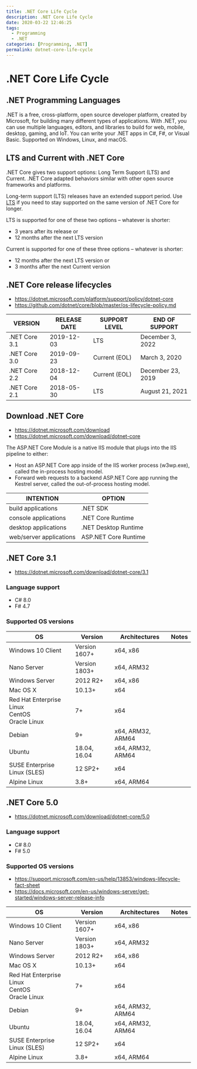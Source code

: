 ```yaml
---
title: .NET Core Life Cycle
description: .NET Core Life Cycle
date: 2020-03-22 12:46:25
tags:
  - Programming
  - .NET
categories: [Programming, .NET]
permalink: dotnet-core-life-cycle
---
```


# .NET Core Life Cycle

## .NET Programming Languages

.NET is a free, cross-platform, open source developer platform, created by Microsoft, for building many different types of applications. With .NET, you can use multiple languages, editors, and libraries to build for web, mobile, desktop, gaming, and IoT. You can write your .NET apps in C#, F#, or Visual Basic. Supported on Windows, Linux, and macOS.

## LTS and Current with .NET Core

.NET Core gives two support options: Long Term Support (LTS) and Current. .NET Core adapted behaviors similar with other open source frameworks and platforms.

Long-term support (LTS) releases have an extended support period. Use [LTS](https://dotnet.microsoft.com/platform/support/policy/dotnet-core) if you need to stay supported on the same version of .NET Core for longer.

LTS is supported for one of these two options – whatever is shorter:
- 3 years after its release or
- 12 months after the next LTS version

Current is supported for one of these three options – whatever is shorter:
- 12 months after the next LTS version or
- 3 months after the next Current version

## .NET Core release lifecycles

- https://dotnet.microsoft.com/platform/support/policy/dotnet-core
- https://github.com/dotnet/core/blob/master/os-lifecycle-policy.md

VERSION       | RELEASE DATE | SUPPORT LEVEL | END OF SUPPORT
--------------|--------------|---------------|---------------
.NET Core 3.1 | 2019-12-03   | LTS           | December 3, 2022
.NET Core 3.0 | 2019-09-23   | Current (EOL) | March 3, 2020
.NET Core 2.2 | 2018-12-04   | Current (EOL) | December 23, 2019
.NET Core 2.1 | 2018-05-30   | LTS           | August 21, 2021

## Download .NET Core

- https://dotnet.microsoft.com/download
- https://dotnet.microsoft.com/download/dotnet-core

The ASP.NET Core Module is a native IIS module that plugs into the IIS pipeline to either:

- Host an ASP.NET Core app inside of the IIS worker process (w3wp.exe), called the in-process hosting model.
- Forward web requests to a backend ASP.NET Core app running the Kestrel server, called the out-of-process hosting model.

INTENTION               | OPTION
------------------------|-------
build applications      | .NET SDK
console applications    | .NET Core Runtime
desktop applications    | .NET Desktop Runtime
web/server applications | ASP.NET Core Runtime

## .NET Core 3.1

- https://dotnet.microsoft.com/download/dotnet-core/3.1

### Language support

- C# 8.0
- F# 4.7

### Supported OS versions

OS                              | Version       | Architectures     | Notes
--------------------------------|---------------|-------------------|------
Windows 10 Client               | Version 1607+ | x64, x86          |
Nano Server                     | Version 1803+ | x64, ARM32        |
Windows Server                  | 2012 R2+      | x64, x86          |
Mac OS X                        | 10.13+        | x64               |
Red Hat Enterprise Linux <br/> CentOS <br/> Oracle Linux | 7+ | x64 |
Debian                          | 9+            | x64, ARM32, ARM64 |
Ubuntu                          | 18.04, 16.04  | x64, ARM32, ARM64 |
SUSE Enterprise Linux (SLES)    | 12 SP2+       | x64               |
Alpine Linux                    | 3.8+          | x64, ARM64        |

## .NET Core 5.0

- https://dotnet.microsoft.com/download/dotnet-core/5.0

### Language support

- C# 8.0
- F# 5.0

### Supported OS versions

- https://support.microsoft.com/en-us/help/13853/windows-lifecycle-fact-sheet
- https://docs.microsoft.com/en-us/windows-server/get-started/windows-server-release-info

OS                              | Version       | Architectures     | Notes
--------------------------------|---------------|-------------------|------
Windows 10 Client               | Version 1607+ | x64, x86          |
Nano Server                     | Version 1803+ | x64, ARM32        |
Windows Server                  | 2012 R2+      | x64, x86          |
Mac OS X                        | 10.13+        | x64               |
Red Hat Enterprise Linux <br/> CentOS <br/> Oracle Linux | 7+ | x64 |
Debian                          | 9+            | x64, ARM32, ARM64 |
Ubuntu                          | 18.04, 16.04  | x64, ARM32, ARM64 |
SUSE Enterprise Linux (SLES)    | 12 SP2+       | x64               |
Alpine Linux                    | 3.8+          | x64, ARM64        |
